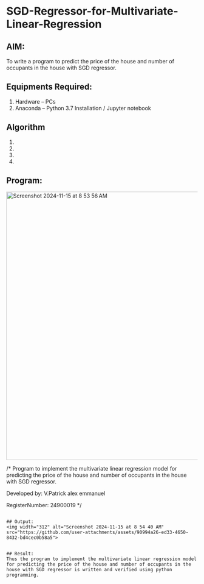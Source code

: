 # SGD-Regressor-for-Multivariate-Linear-Regression

## AIM:
To write a program to predict the price of the house and number of occupants in the house with SGD regressor.

## Equipments Required:
1. Hardware – PCs
2. Anaconda – Python 3.7 Installation / Jupyter notebook

## Algorithm
1. 
2. 
3. 
4. 

## Program:
<img width="704" alt="Screenshot 2024-11-15 at 8 53 56 AM" src="https://github.com/user-attachments/assets/08ae2118-c010-4dfa-b82f-50f10a1aad9c">



/*
Program to implement the multivariate linear regression model for predicting the price of the house and number of occupants in the house with SGD regressor.

Developed by: V.Patrick alex emmanuel

RegisterNumber:  24900019
*/
```

## Output:
<img width="312" alt="Screenshot 2024-11-15 at 8 54 40 AM" src="https://github.com/user-attachments/assets/90994a26-ed33-4650-8432-bd4cec0b58a5">


## Result:
Thus the program to implement the multivariate linear regression model for predicting the price of the house and number of occupants in the house with SGD regressor is written and verified using python programming.
